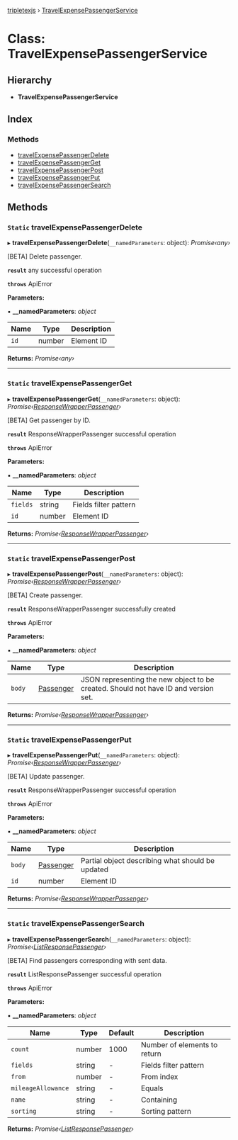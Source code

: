 [tripletexjs](../README.md) › [TravelExpensePassengerService](travelexpensepassengerservice.md)

# Class: TravelExpensePassengerService

## Hierarchy

* **TravelExpensePassengerService**

## Index

### Methods

* [travelExpensePassengerDelete](travelexpensepassengerservice.md#static-travelexpensepassengerdelete)
* [travelExpensePassengerGet](travelexpensepassengerservice.md#static-travelexpensepassengerget)
* [travelExpensePassengerPost](travelexpensepassengerservice.md#static-travelexpensepassengerpost)
* [travelExpensePassengerPut](travelexpensepassengerservice.md#static-travelexpensepassengerput)
* [travelExpensePassengerSearch](travelexpensepassengerservice.md#static-travelexpensepassengersearch)

## Methods

### `Static` travelExpensePassengerDelete

▸ **travelExpensePassengerDelete**(`__namedParameters`: object): *Promise‹any›*

[BETA] Delete passenger.

**`result`** any successful operation

**`throws`** ApiError

**Parameters:**

▪ **__namedParameters**: *object*

Name | Type | Description |
------ | ------ | ------ |
`id` | number | Element ID |

**Returns:** *Promise‹any›*

___

### `Static` travelExpensePassengerGet

▸ **travelExpensePassengerGet**(`__namedParameters`: object): *Promise‹[ResponseWrapperPassenger](../interfaces/responsewrapperpassenger.md)›*

[BETA] Get passenger by ID.

**`result`** ResponseWrapperPassenger successful operation

**`throws`** ApiError

**Parameters:**

▪ **__namedParameters**: *object*

Name | Type | Description |
------ | ------ | ------ |
`fields` | string | Fields filter pattern |
`id` | number | Element ID |

**Returns:** *Promise‹[ResponseWrapperPassenger](../interfaces/responsewrapperpassenger.md)›*

___

### `Static` travelExpensePassengerPost

▸ **travelExpensePassengerPost**(`__namedParameters`: object): *Promise‹[ResponseWrapperPassenger](../interfaces/responsewrapperpassenger.md)›*

[BETA] Create passenger.

**`result`** ResponseWrapperPassenger successfully created

**`throws`** ApiError

**Parameters:**

▪ **__namedParameters**: *object*

Name | Type | Description |
------ | ------ | ------ |
`body` | [Passenger](../interfaces/passenger.md) | JSON representing the new object to be created. Should not have ID and version set. |

**Returns:** *Promise‹[ResponseWrapperPassenger](../interfaces/responsewrapperpassenger.md)›*

___

### `Static` travelExpensePassengerPut

▸ **travelExpensePassengerPut**(`__namedParameters`: object): *Promise‹[ResponseWrapperPassenger](../interfaces/responsewrapperpassenger.md)›*

[BETA] Update passenger.

**`result`** ResponseWrapperPassenger successful operation

**`throws`** ApiError

**Parameters:**

▪ **__namedParameters**: *object*

Name | Type | Description |
------ | ------ | ------ |
`body` | [Passenger](../interfaces/passenger.md) | Partial object describing what should be updated |
`id` | number | Element ID |

**Returns:** *Promise‹[ResponseWrapperPassenger](../interfaces/responsewrapperpassenger.md)›*

___

### `Static` travelExpensePassengerSearch

▸ **travelExpensePassengerSearch**(`__namedParameters`: object): *Promise‹[ListResponsePassenger](../interfaces/listresponsepassenger.md)›*

[BETA] Find passengers corresponding with sent data.

**`result`** ListResponsePassenger successful operation

**`throws`** ApiError

**Parameters:**

▪ **__namedParameters**: *object*

Name | Type | Default | Description |
------ | ------ | ------ | ------ |
`count` | number | 1000 | Number of elements to return |
`fields` | string | - | Fields filter pattern |
`from` | number | - | From index |
`mileageAllowance` | string | - | Equals |
`name` | string | - | Containing |
`sorting` | string | - | Sorting pattern |

**Returns:** *Promise‹[ListResponsePassenger](../interfaces/listresponsepassenger.md)›*
